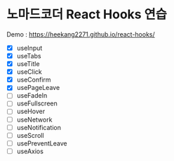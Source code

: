 # 노마드코더 React Hooks 연습

Demo : https://heekang2271.github.io/react-hooks/

-   [x] useInput
-   [x] useTabs
-   [x] useTitle
-   [x] useClick
-   [x] useConfirm
-   [x] usePageLeave
-   [ ] useFadeIn
-   [ ] useFullscreen
-   [ ] useHover
-   [ ] useNetwork
-   [ ] useNotification
-   [ ] useScroll
-   [ ] usePreventLeave
-   [ ] useAxios
